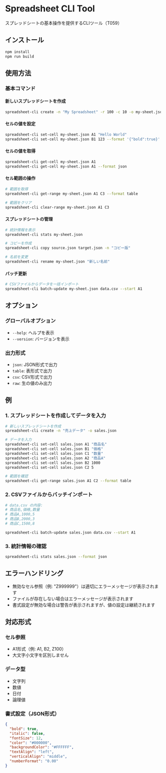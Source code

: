 # Spreadsheet CLI Tool

スプレッドシートの基本操作を提供するCLIツール（T059）

## インストール

```bash
npm install
npm run build
```

## 使用方法

### 基本コマンド

#### 新しいスプレッドシートを作成
```bash
spreadsheet-cli create -n "My Spreadsheet" -r 100 -c 10 -o my-sheet.json
```

#### セルの値を設定
```bash
spreadsheet-cli set-cell my-sheet.json A1 "Hello World"
spreadsheet-cli set-cell my-sheet.json B1 123 --format '{"bold":true}'
```

#### セルの値を取得
```bash
spreadsheet-cli get-cell my-sheet.json A1
spreadsheet-cli get-cell my-sheet.json A1 --format json
```

#### セル範囲の操作
```bash
# 範囲を取得
spreadsheet-cli get-range my-sheet.json A1 C3 --format table

# 範囲をクリア
spreadsheet-cli clear-range my-sheet.json A1 C3
```

#### スプレッドシートの管理
```bash
# 統計情報を表示
spreadsheet-cli stats my-sheet.json

# コピーを作成
spreadsheet-cli copy source.json target.json -n "コピー版"

# 名前を変更
spreadsheet-cli rename my-sheet.json "新しい名前"
```

#### バッチ更新
```bash
# CSVファイルからデータを一括インポート
spreadsheet-cli batch-update my-sheet.json data.csv --start A1
```

## オプション

### グローバルオプション
- `--help`: ヘルプを表示
- `--version`: バージョンを表示

### 出力形式
- `json`: JSON形式で出力
- `table`: 表形式で出力
- `csv`: CSV形式で出力
- `raw`: 生の値のみ出力

## 例

### 1. スプレッドシートを作成してデータを入力

```bash
# 新しいスプレッドシートを作成
spreadsheet-cli create -n "売上データ" -o sales.json

# データを入力
spreadsheet-cli set-cell sales.json A1 "商品名"
spreadsheet-cli set-cell sales.json B1 "価格"
spreadsheet-cli set-cell sales.json C1 "数量"
spreadsheet-cli set-cell sales.json A2 "商品A"
spreadsheet-cli set-cell sales.json B2 1000
spreadsheet-cli set-cell sales.json C2 5

# 範囲を確認
spreadsheet-cli get-range sales.json A1 C2 --format table
```

### 2. CSVファイルからバッチインポート

```bash
# data.csv の内容:
# 商品名,価格,数量
# 商品A,1000,5
# 商品B,2000,3
# 商品C,1500,8

spreadsheet-cli batch-update sales.json data.csv --start A1
```

### 3. 統計情報の確認

```bash
spreadsheet-cli stats sales.json --format json
```

## エラーハンドリング

- 無効なセル参照（例: "Z999999"）は適切にエラーメッセージが表示されます
- ファイルが存在しない場合はエラーメッセージが表示されます
- 書式設定が無効な場合は警告が表示されますが、値の設定は継続されます

## 対応形式

### セル参照
- A1形式（例: A1, B2, Z100）
- 大文字小文字を区別しません

### データ型
- 文字列
- 数値
- 日付
- 論理値

### 書式設定（JSON形式）
```json
{
  "bold": true,
  "italic": false,
  "fontSize": 12,
  "color": "#000000",
  "backgroundColor": "#FFFFFF",
  "textAlign": "left",
  "verticalAlign": "middle",
  "numberFormat": "0.00"
}
```